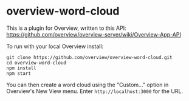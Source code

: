 overview-word-cloud
===================

This is a plugin for Overview, written to this API: https://github.com/overview/overview-server/wiki/Overview-App-API

To run with your local Overview install:


    git clone https://github.com/overview/overview-word-cloud.git
    cd overview-word-cloud
    npm install
    npm start
  
You can then create a word cloud using the "Custom..." option in Overview's New View menu. Enter ``http://localhost:3000`` for the URL.
